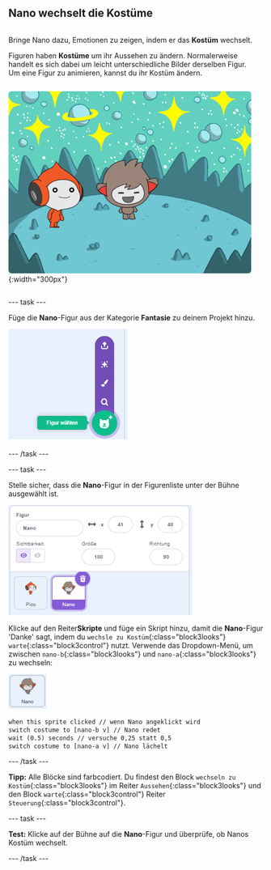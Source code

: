 ## Nano wechselt die Kostüme

<div style="display: flex; flex-wrap: wrap">
<div style="flex-basis: 200px; flex-grow: 1; margin-right: 15px;">

Bringe Nano dazu, Emotionen zu zeigen, indem er das **Kostüm** wechselt.

Figuren haben **Kostüme** um ihr Aussehen zu ändern. Normalerweise handelt es sich dabei um leicht unterschiedliche Bilder derselben Figur. Um eine Figur zu animieren, kannst du ihr Kostüm ändern.

</div>
<div>

![The Nano sprite with arms out](images/nano-b-demo.png){:width="300px"}

</div>
</div>

--- task ---

Füge die **Nano**-Figur aus der Kategorie **Fantasie** zu deinem Projekt hinzu.

![Das Symbol "Figur wählen".](images/choose-sprite-menu.png)

--- /task ---

--- task ---

Stelle sicher, dass die **Nano**-Figur in der Figurenliste unter der Bühne ausgewählt ist.

![Die Figuren-Liste mit einem blauen Rand um die Nano-Figur, um anzuzeigen, dass Nano ausgewählt ist.](images/nano-selected.png)

Klicke auf den Reiter**Skripte** und füge ein Skript hinzu, damit die **Nano**-Figur 'Danke' sagt, indem du `wechsle zu Kostüm`{:class="block3looks"} `warte`{:class="block3control"} nutzt. Verwende das Dropdown-Menü, um zwischen `nano-b`{:class="block3looks"} und `nano-a`{:class="block3looks"} zu wechseln:

![Die Nano-Figur.](images/nano-sprite.png)

```blocks3
when this sprite clicked // wenn Nano angeklickt wird
switch costume to [nano-b v] // Nano redet
wait (0.5) seconds // versuche 0,25 statt 0,5
switch costume to [nano-a v] // Nano lächelt
```
--- /task ---

**Tipp:** Alle Blöcke sind farbcodiert. Du findest den Block `wechseln zu Kostüm`{:class="block3looks"} im Reiter `Aussehen`{:class="block3looks"} und den Block `warte`{:class="block3control"} Reiter `Steuerung`{:class="block3control"}.

--- task ---

**Test:** Klicke auf der Bühne auf die **Nano**-Figur und überprüfe, ob Nanos Kostüm wechselt.

--- /task ---

